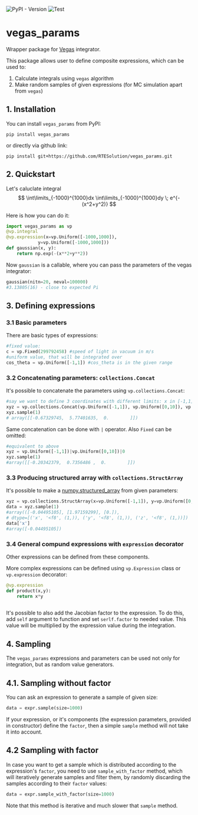 ![PyPI - Version](https://img.shields.io/pypi/v/vegas_params)
![Test](https://github.com/RTESolution/vegas_params/actions/workflows/test.yml/badge.svg)

# vegas_params
Wrapper package for [Vegas](https://vegas.readthedocs.io) integrator.

This package allows user to define composite expressions, which can be used to:
1. Calculate integrals using `vegas` algorithm
2. Make random samples of given expressions (for MC simulation apart from `vegas`)

## 1. Installation

You can install `vegas_params` from PyPI:
```shell
pip install vegas_params
```

or directly via github link:
```shell
pip install git+https://github.com/RTESolution/vegas_params.git
```

## 2. Quickstart
Let's caluclate integral 
$$
\int\limits_{-1000}^{1000}dx \int\limits_{-1000}^{1000}dy \; e^{-(x^2+y^2)}
$$

Here is how you can do it:
```python
import vegas_params as vp
@vp.integral
@vp.expression(x=vp.Uniform([-1000,1000]),
            y=vp.Uniform([-1000,1000]))
def gaussian(x, y):
    return np.exp(-(x**2+y**2))
```
Now `gaussian` is a callable, where you can pass the parameters of the vegas integrator:
```python
gaussian(nitn=20, neval=100000)
#3.13805(16) - close to expected Pi
```

## 3. Defining expressions


### 3.1 Basic parameters
There are basic types of expressions:
```python
#fixed value:
c = vp.Fixed(299792458) #speed of light in vacuum in m/s
#uniform value, that will be integrated over
cos_theta = vp.Uniform([-1,1]) #cos_theta is in the given range
```
### 3.2 Concatenating parameters: `collections.Concat`
It's possible to concatenate the parameters using `vp.collections.Concat`:
```python
#say we want to define 3 coordinates with different limits: x in [-1,1], y in [0,10] and z fixed to 0
xyz = vp.collections.Concat(vp.Uniform([-1,1]), vp.Uniform([0,10]), vp.Fixed(0))
xyz.sample(1)
# array([[-0.67329745,  5.77401635,  0.        ]])
```
Same concatenation can be done with `|` operator. Also `Fixed` can be omitted:
```python
#equivalent to above
xyz = vp.Uniform([-1,1])|vp.Uniform([0,10])|0
xyz.sample(1)
#array([[-0.20342379,  0.7356486 ,  0.        ]])
```
### 3.3 Producing structured array with `collections.StructArray`
It's possible to make a [numpy.structured_array](https://numpy.org/doc/stable/user/basics.rec.html#structured-arrays) from given parameters:
```python
xyz = vp.collections.StructArray(x=vp.Uniform([-1,1]), y=vp.Uniform([0,10]), z=0)
data = xyz.sample(1)
#array(([-0.04495105], [1.97159299], [0.]),
# dtype=[('x', '<f8', (1,)), ('y', '<f8', (1,)), ('z', '<f8', (1,))])
data['x']
#array([-0.04495105])
```

### 3.4 General compund expressions with `expression` decorator
Other expressions can be defined from these components.

More complex expressions can be defined using `vp.Expression` class or `vp.expression` decorator:

```python
@vp.expression
def product(x,y):
    return x*y
    
```

It's possible to also add the Jacobian factor to the expression. 
To do this, add `self` argument to function and set `serlf.factor` to needed value. This value will be multiplied by the expression value during the integration.

## 4. Sampling

The `vegas_params` expressions and parameters can be used not only for integration, but as random value generators.

## 4.1. Sampling without factor
You can ask an expression to generate a sample of given size:
```python
data = expr.sample(size=1000)
```

If your expression, or it's components (the expression parameters, provided in constructor) define the `factor`, then a simple `sample` method will not take it into account.

## 4.2 Sampling with factor

In case you want to get a sample which is distributed according to the expression's `factor`, you need to use `sample_with_factor` method, which will iteratively generate samples and filter them, by randomly discarding the samples according to their `factor` values:
```python
data = expr.sample_with_factor(size=1000)
```

Note that this method is iterative and much slower that `sample` method.